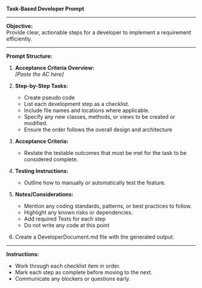 **Task-Based Developer Prompt**

---

**Objective:**  
Provide clear, actionable steps for a developer to implement a requirement efficiently.

---

**Prompt Structure:**

1. **Acceptance Criteria Overview:**  
    _[Paste the AC here]_

2. **Step-by-Step Tasks:**  
   - Create pseudo code
   - List each development step as a checklist.
   - Include file names and locations where applicable.
   - Specify any new classes, methods, or views to be created or modified.
   - Ensure the order follows the overall design and architecture

3. **Acceptance Criteria:**  
   - Restate the testable outcomes that must be met for the task to be considered complete.

4. **Testing Instructions:**  
   - Outline how to manually or automatically test the feature.

5. **Notes/Considerations:**  
   - Mention any coding standards, patterns, or best practices to follow.
   - Highlight any known risks or dependencies.
   - Add required Tests for each step
   - Do not write any code at this point

6. Create a DeveloperDocument.md file with the generated output.
---

**Instructions:**  
- Work through each checklist item in order.
- Mark each step as complete before moving to the next.
- Communicate any blockers or questions early.